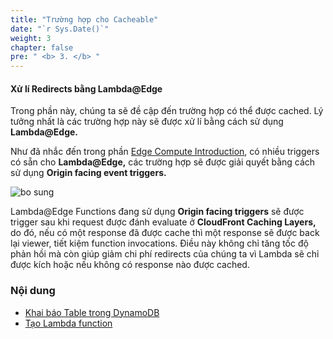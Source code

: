 ```yaml
---
title: "Trường hợp cho Cacheable"
date: "`r Sys.Date()`"
weight: 3
chapter: false
pre: " <b> 3. </b> "
---
```


#### Xử lí Redirects bằng Lambda@Edge

Trong phần này, chúng ta sẽ đề cập đến trường hợp có thể được cached. Lý tưởng nhất là các trường hợp này sẽ được xử lí bằng cách sử dụng **Lambda@Edge.**

Như đã nhắc đến trong phần [Edge Compute Introduction](/vi/1-introduce/1.2-edge/), có nhiều triggers có sẵn cho **Lambda@Edge,** các trường hợp sẽ được giải quyết bằng cách sử dụng **Origin facing event triggers.**

![bo sung](/images/3.cache/3-1new.png)

Lambda@Edge Functions đang sử dụng **Origin facing triggers** sẽ được trigger sau khi request được đánh evaluate ở **CloudFront Caching Layers,** do đó, nếu có một response đã được cache thì một response sẽ được back lại viewer, tiết kiệm function invocations. Điều này không chỉ tăng tốc độ phản hồi mà còn giúp giảm chi phí redirects của chúng ta vì Lambda sẽ chỉ được kích hoặc nếu không có response nào được cached.

### Nội dung

- [Khai báo Table trong DynamoDB](3.1-dynamodb/)
- [Tạo Lambda function](3.2-lambdafunction/)
